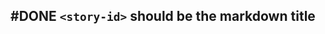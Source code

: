 ## #DONE `<story-id>` should be the markdown title
<!--  +task -->
<!-- created:2023-09-12T02:08:13.776Z task-id:biAfv group:"Ungrouped Tasks" story-id:Start-task order:30 -->
